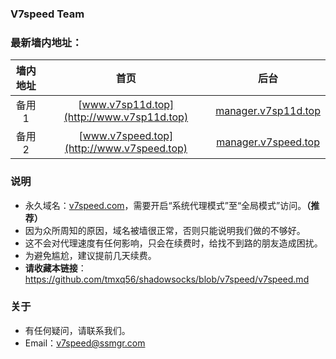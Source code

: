 ### V7speed Team
### 最新墙内地址：

| 墙内地址 | 首页 | 后台 |
| :--------: | :-----: | :----: |
| 备用1 | [www.v7sp11d.top](http://www.v7sp11d.top) | [manager.v7sp11d.top](http://manager.v7sp11d.top) |
| 备用2 | [www.v7speed.top](http://www.v7speed.top) | [manager.v7speed.top](http://manager.v7speed.top) |

### 说明
- 永久域名：[v7speed.com](http://v7speed.com/)，需要开启“系统代理模式”至“全局模式”访问。**（推荐）**
- 因为众所周知的原因，域名被墙很正常，否则只能说明我们做的不够好。
- 这不会对代理速度有任何影响，只会在续费时，给找不到路的朋友造成困扰。
- 为避免尴尬，建议提前几天续费。
- **请收藏本链接**：<https://github.com/tmxq56/shadowsocks/blob/v7speed/v7speed.md>
### 关于
- 有任何疑问，请联系我们。
- Email：v7speed@ssmgr.com
